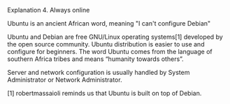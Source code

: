 Explanation 4. Always online

Ubuntu is an ancient African word, meaning "I can't configure Debian"

Ubuntu and Debian are free GNU/Linux operating systems[1] developed by the open source community. Ubuntu distribution is easier to use and configure for beginners. The word Ubuntu comes from the language of southern Africa tribes and means “humanity towards others”.

Server and network configuration is usually handled by System Administrator or Network Administrator.

[1] robertmassaioli reminds us that Ubuntu is built on top of Debian.
